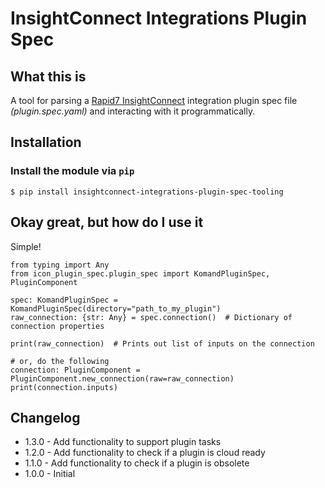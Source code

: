 
# InsightConnect Integrations Plugin Spec

## What this is

A tool for parsing a
[Rapid7 InsightConnect](https://www.rapid7.com/products/insightconnect/) integration
plugin spec file _(plugin.spec.yaml)_ and interacting with it programmatically.

## Installation

### Install the module via `pip`

```
$ pip install insightconnect-integrations-plugin-spec-tooling
```

## Okay great, but how do I use it

Simple!

```
from typing import Any
from icon_plugin_spec.plugin_spec import KomandPluginSpec, PluginComponent

spec: KomandPluginSpec = KomandPluginSpec(directory="path_to_my_plugin")
raw_connection: {str: Any} = spec.connection()  # Dictionary of connection properties

print(raw_connection)  # Prints out list of inputs on the connection

# or, do the following
connection: PluginComponent = PluginComponent.new_connection(raw=raw_connection)
print(connection.inputs)
```

## Changelog

* 1.3.0 - Add functionality to support plugin tasks
* 1.2.0 - Add functionality to check if a plugin is cloud ready
* 1.1.0 - Add functionality to check if a plugin is obsolete
* 1.0.0 - Initial

